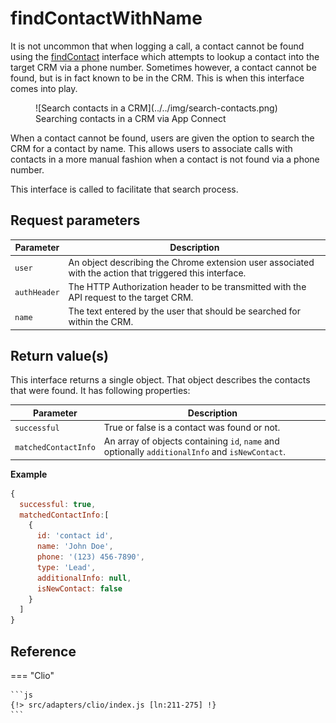 # findContactWithName

It is not uncommon that when logging a call, a contact cannot be found using the [findContact](findContact.md) interface which attempts to lookup a contact into the target CRM via a phone number. Sometimes however, a contact cannot be found, but is in fact known to be in the CRM. This is when this interface comes into play. 

<figure markdown>
  ![Search contacts in a CRM](../../img/search-contacts.png)
  <figcaption>Searching contacts in a CRM via App Connect</figcaption>
</figure>


When a contact cannot be found, users are given the option to search the CRM for a contact by name. This allows users to associate calls with contacts in a more manual fashion when a contact is not found via a phone number. 

This interface is called to facilitate that search process. 

## Request parameters

| Parameter    | Description                                                                                              |
|--------------|----------------------------------------------------------------------------------------------------------|
| `user`       | An object describing the Chrome extension user associated with the action that triggered this interface. |
| `authHeader` | The HTTP Authorization header to be transmitted with the API request to the target CRM.                  |
| `name`       | The text entered by the user that should be searched for within the CRM.                                 |

## Return value(s)

This interface returns a single object. That object describes the contacts that were found. It has following properties:

| Parameter            | Description                                                                                     |
|----------------------|-------------------------------------------------------------------------------------------------|
| `successful`         | True or false is a contact was found or not.                                                    |
| `matchedContactInfo` | An array of objects containing `id`, `name` and optionally `additionalInfo` and `isNewContact`. |

**Example**

```js
{
  successful: true,
  matchedContactInfo:[
    {
      id: 'contact id',
      name: 'John Doe',
	  phone: '(123) 456-7890',
	  type: 'Lead',
      additionalInfo: null,
      isNewContact: false
    }
  ]
}
```

## Reference

<!--
=== "Example CRM"

    ```js
    {!> src/adapters/testCRM/index.js [ln:161-231] !}
	```
-->

=== "Clio"

	```js
    {!> src/adapters/clio/index.js [ln:211-275] !}
	```

